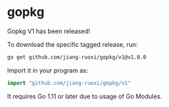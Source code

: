 # gopkg

Gopkg V1 has been released!

To download the specific tagged release, run:
```bash
go get github.com/jiang-ruoxi/gopkg/v1@v1.0.0
```
Import it in your program as:
```go
import "github.com/jiang-ruoxi/gopkg/v1"
```
It requires Go 1.11 or later due to usage of Go Modules.

